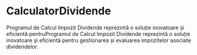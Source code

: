 # CalculatorDividende
Programul de Calcul Impozit Dividende reprezintă o soluție inovatoare și eficientă pentruProgramul de Calcul Impozit Dividende reprezintă o soluție inovatoare și eficientă pentru gestionarea și evaluarea impozitelor asociate dividendelor. 
